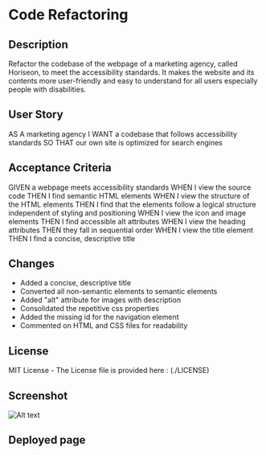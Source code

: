 # Code Refactoring

## Description

Refactor the codebase of the webpage of a marketing agency, called Horiseon, to meet the accessibility standards. It makes the website and its contents more user-friendly and easy to understand for all users especially people with disabilities. 

## User Story

AS A marketing agency
I WANT a codebase that follows accessibility standards
SO THAT our own site is optimized for search engines

## Acceptance Criteria

GIVEN a webpage meets accessibility standards
WHEN I view the source code
THEN I find semantic HTML elements
WHEN I view the structure of the HTML elements
THEN I find that the elements follow a logical structure independent of styling and positioning
WHEN I view the icon and image elements
THEN I find accessible alt attributes
WHEN I view the heading attributes
THEN they fall in sequential order
WHEN I view the title element
THEN I find a concise, descriptive title

## Changes

* Added a concise, descriptive title
* Converted all non-semantic elements to semantic elements
* Added "alt" attribute for images with description
* Consolidated the repetitive css properties
* Added the missing id for the navigation element
* Commented on HTML and CSS files for readability

## License

MIT License - The License file is provided here : (./LICENSE)

## Screenshot

![Alt text](./assets/images/Horiseon_webpage_refactor.png)

## Deployed page

